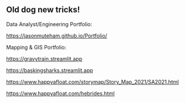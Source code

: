 <!---
- 👋 Hi, I’m @JasonMuteham
- 👀 I’m interested in ...
- 🌱 I’m currently learning ...
- 💞️ I’m looking to collaborate on ...
- 📫 How to reach me ...


 JasonMuteham/JasonMuteham is a ✨ special ✨ repository because its `README.md` (this file) appears on your GitHub profile.
You can click the Preview link to take a look at your changes.
--->
## Old dog new tricks!
Data Analyst/Engineering  Portfolio: 

https://jasonmuteham.github.io/Portfolio/

Mapping & GIS Portfolio:

https://gravytrain.streamlit.app

https://baskingsharks.streamlit.app

https://www.happyafloat.com/storymap/Story_Map_2021/SA2021.html

https://www.happyafloat.com/hebrides.html
